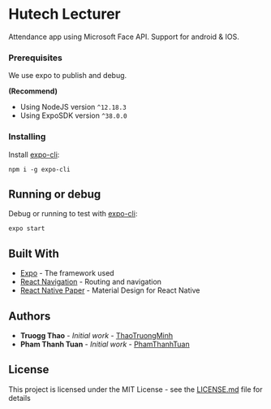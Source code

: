 # Hutech Lecturer

Attendance app using Microsoft Face API. Support for android & IOS.

### Prerequisites

We use expo to publish and debug.

**(Recommend)**

- Using NodeJS version `^12.18.3`
- Using ExpoSDK version `^38.0.0`

### Installing

Install [expo-cli](https://docs.expo.io/workflow/expo-cli/):

```
npm i -g expo-cli
```

## Running or debug

Debug or running to test with [expo-cli](https://docs.expo.io/workflow/expo-cli/):

```
expo start
```

## Built With

- [Expo](https://docs.expo.io/) - The framework used
- [React Navigation](https://reactnavigation.org/docs/getting-started) - Routing and navigation
- [React Native Paper](https://callstack.github.io/react-native-paper) - Material Design for React Native

## Authors

- **Truogg Thao** - _Initial work_ - [ThaoTruongMinh](https://github.com/thaotruogg)
- **Pham Thanh Tuan** - _Initial work_ - [PhamThanhTuan](https://github.com/phamthanhtuan100mc)

## License

This project is licensed under the MIT License - see the [LICENSE.md](https://github.com/thaotruogg/Hutech-Lecturer/blob/thaotruogg_dev/LICENSE) file for details
